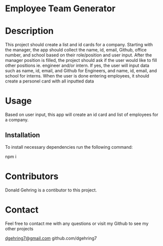# Employee Team Generator

# Description
This project should create a list and id cards for a company. Starting with the manager, the app should collect the name, id, email, Github, office number, and school based on their role/position and user input.
After the manager position is filled, the project should ask if the user would like to fill other positions ie. engineer and/or intern.
If yes, the user will input data such as name, id, email, and Github for Engineers, and name, id, email, and school for interns.
When the user is done entering employees, it should create a personel card with all inputted data

# Usage

Based on user input, this app will create an id card and list of employees for a company.

 ## Installation

  To install necessary dependencies run the following command:

  npm i


# Contributors

Donald Gehring is a contibutor to this project.

# Contact

Feel free to contact me with any questions or visit my Github to see my other projects

dgehring7@gmail.com
github.com/dgehring7